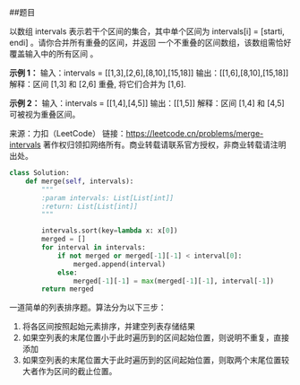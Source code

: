 ##题目

以数组 intervals 表示若干个区间的集合，其中单个区间为 intervals[i] = [starti, endi] 。请你合并所有重叠的区间，并返回 一个不重叠的区间数组，该数组需恰好覆盖输入中的所有区间 。

**示例 1：**
输入：intervals = \[[1,3],[2,6],[8,10],[15,18]]
输出：\[[1,6],[8,10],[15,18]]
解释：区间 [1,3] 和 [2,6] 重叠, 将它们合并为 [1,6].

**示例 2：**
输入：intervals = \[[1,4],[4,5]]
输出：\[[1,5]]
解释：区间 [1,4] 和 [4,5] 可被视为重叠区间。

来源：力扣（LeetCode）
链接：https://leetcode.cn/problems/merge-intervals
著作权归领扣网络所有。商业转载请联系官方授权，非商业转载请注明出处。


~~~python
class Solution:
    def merge(self, intervals):
        """
        :param intervals: List[List[int]]
        :return: List[List[int]]
        """

        intervals.sort(key=lambda x: x[0])
        merged = []
        for interval in intervals:
            if not merged or merged[-1][-1] < interval[0]:
                merged.append(interval)
            else:
                merged[-1][-1] = max(merged[-1][-1], interval[-1])
        return merged
~~~

一道简单的列表排序题。算法分为以下三步：

1. 将各区间按照起始元素排序，并建空列表存储结果
2. 如果空列表的末尾位置小于此时遍历到的区间起始位置，则说明不重复，直接添加
3. 如果空列表的末尾位置大于此时遍历到的区间起始位置，则取两个末尾位置较大者作为区间的截止位置。

